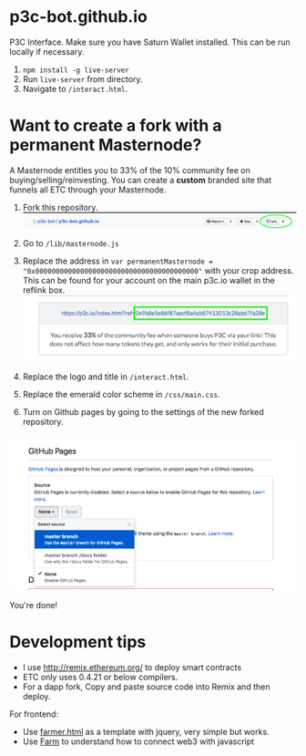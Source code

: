# p3c-bot.github.io
P3C Interface. Make sure you have Saturn Wallet installed. This can be run locally if necessary.

1. ```npm install -g live-server```
2. Run ```live-server``` from directory.
3. Navigate to `/interact.html`.

# Want to create a fork with a permanent Masternode?
A Masternode entitles you to 33% of the 10% community fee on buying/selling/reinvesting. You can create a **custom** branded site that funnels all ETC through your Masternode.

1. Fork this repository.
 ![fork](/doc-assets/fork.png)

1. Go to `/lib/masternode.js`
1. Replace the address in `var permanentMasternode = "0x0000000000000000000000000000000000000000"` with your crop address. This can be found for your account on the main p3c.io wallet in the reflink box. 
![crop](/doc-assets/crop.png)
1. Replace the logo and title in `/interact.html`.
1. Replace the emerald color scheme in `/css/main.css`.
1. Turn on Github pages by going to the settings of the new forked repository.

![replace](/doc-assets/turnon.png)

You're done!

# Development tips
- I use http://remix.ethereum.org/ to deploy smart contracts
- ETC only uses 0.4.21 or below compilers.
- For a dapp fork, Copy and paste source code into Remix and then deploy.

For frontend:
- Use [farmer.html](p3c.io/farmer.html) as a template with jquery, very simple but works.
- Use [Farm](https://github.com/p3c-bot/p3c-bot.github.io/blob/master/lib/farmer.js) to understand how to connect web3 with javascript
